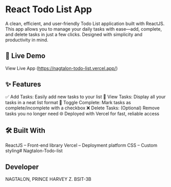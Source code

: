 # React Todo List App
A clean, efficient, and user-friendly Todo List application built with ReactJS. This app allows you to manage your daily tasks with ease—add, complete, and delete tasks in just a few clicks. Designed with simplicity and productivity in mind.

## 🚀 Live Demo
View Live App
(https://nagtalon-todo-list.vercel.app/)

## ✨ Features
✅ Add Tasks: Easily add new tasks to your list
📝 View Tasks: Display all your tasks in a neat list format
🔁 Toggle Complete: Mark tasks as complete/incomplete with a checkbox
❌ Delete Tasks: (Optional) Remove tasks you no longer need
🌐 Deployed with Vercel for fast, reliable access

## 🛠️ Built With
ReactJS – Front-end library
Vercel – Deployment platform
CSS – Custom styling# Nagtalon-Todo-list

## Developer
NAGTALON, PRINCE HARVEY Z.
BSIT-3B
